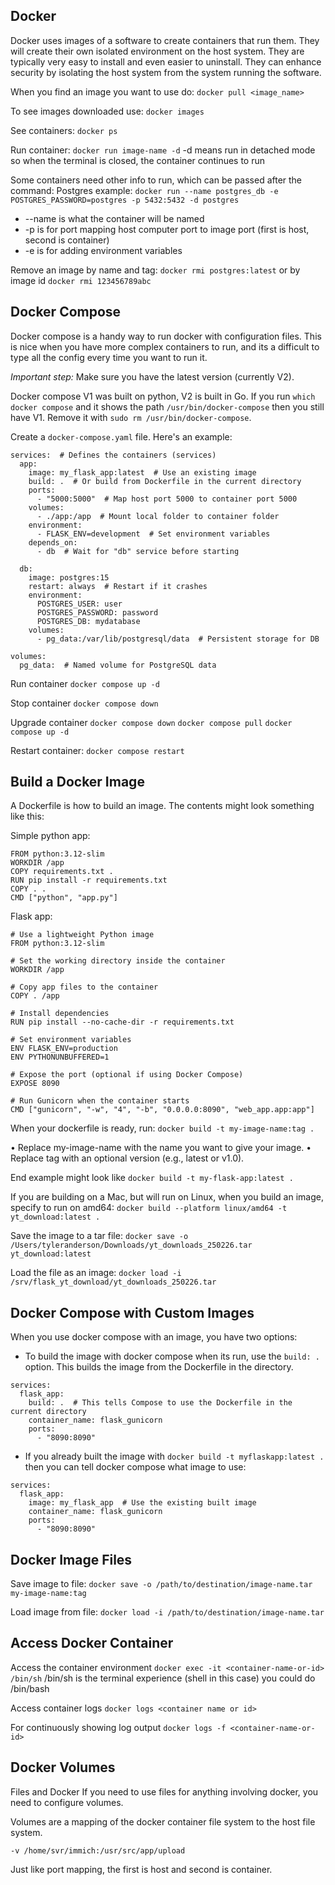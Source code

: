 ## Docker

Docker uses images of a software to create containers that run them. They will create their own isolated environment on the host system. They are typically very easy to install and even easier to uninstall. They can enhance security by isolating the host system from the system running the software.

When you find an image you want to use do:
``docker pull <image_name>``

To see images downloaded use:
``docker images``

See containers:
``docker ps``

Run container:
``docker run image-name -d``
-d means run in detached mode so when the terminal is closed, the container continues to run

Some containers need other info to run, which can be passed after the command:
Postgres example:
``docker run --name postgres_db -e POSTGRES_PASSWORD=postgres -p 5432:5432 -d postgres``

- --name is what the container will be named
- -p is for port mapping host computer port to image port (first is host, second is container)
- -e is for adding environment variables

Remove an image by name and tag: ``docker rmi postgres:latest`` or by image id ``docker rmi 123456789abc``


## Docker Compose

Docker compose is a handy way to run docker with configuration files.
This is nice when you have more complex containers to run, and its a difficult to type all the config 
every time you want to run it.

*Important step:* Make sure you have the latest version (currently V2).

Docker compose V1 was built on python, V2 is built in Go. If you run ``which docker compose`` 
and it shows the path ``/usr/bin/docker-compose`` then you still have V1. Remove it
with ``sudo rm /usr/bin/docker-compose``.

Create a ``docker-compose.yaml`` file. Here's an example:

```
services:  # Defines the containers (services)
  app:
    image: my_flask_app:latest  # Use an existing image
    build: .  # Or build from Dockerfile in the current directory
    ports:
      - "5000:5000"  # Map host port 5000 to container port 5000
    volumes:
      - ./app:/app  # Mount local folder to container folder
    environment:
      - FLASK_ENV=development  # Set environment variables
    depends_on:
      - db  # Wait for "db" service before starting

  db:
    image: postgres:15
    restart: always  # Restart if it crashes
    environment:
      POSTGRES_USER: user
      POSTGRES_PASSWORD: password
      POSTGRES_DB: mydatabase
    volumes:
      - pg_data:/var/lib/postgresql/data  # Persistent storage for DB

volumes:
  pg_data:  # Named volume for PostgreSQL data

```

Run container
``docker compose up -d``

Stop container
``docker compose down``

Upgrade container
``docker compose down``
``docker compose pull``
``docker compose up -d``

Restart container: ``docker compose restart``


## Build a Docker Image

A Dockerfile is how to build an image. The contents might look something like this:

Simple python app:
```
FROM python:3.12-slim
WORKDIR /app
COPY requirements.txt .
RUN pip install -r requirements.txt
COPY . .
CMD ["python", "app.py"]
```

Flask app:
```
# Use a lightweight Python image
FROM python:3.12-slim

# Set the working directory inside the container
WORKDIR /app

# Copy app files to the container
COPY . /app

# Install dependencies
RUN pip install --no-cache-dir -r requirements.txt

# Set environment variables
ENV FLASK_ENV=production
ENV PYTHONUNBUFFERED=1

# Expose the port (optional if using Docker Compose)
EXPOSE 8090

# Run Gunicorn when the container starts
CMD ["gunicorn", "-w", "4", "-b", "0.0.0.0:8090", "web_app.app:app"]
```

When your dockerfile is ready, run: ``docker build -t my-image-name:tag .``

• Replace my-image-name with the name you want to give your image.
• Replace tag with an optional version (e.g., latest or v1.0).

End example might look like ``docker build -t my-flask-app:latest .``

If you are building on a Mac, but will run on Linux, when you build an image, specify to run on amd64:
``docker build --platform linux/amd64 -t yt_download:latest .``

Save the image to a tar file: 
``docker save -o /Users/tyleranderson/Downloads/yt_downloads_250226.tar yt_download:latest``

Load the file as an image: ``docker load -i /srv/flask_yt_download/yt_downloads_250226.tar``

## Docker Compose with Custom Images

When you use docker compose with an image, you have two options:

- To build the image with docker compose when its run, use the ``build: .`` option. 
This builds the image from the Dockerfile in the directory.
```
services:
  flask_app:
    build: .  # This tells Compose to use the Dockerfile in the current directory
    container_name: flask_gunicorn
    ports:
      - "8090:8090"

```
- If you already built the image with ``docker build -t myflaskapp:latest .`` then you can tell docker compose
what image to use:
```
services:
  flask_app:
    image: my_flask_app  # Use the existing built image
    container_name: flask_gunicorn
    ports:
      - "8090:8090"

```

## Docker Image Files

Save image to file:
``docker save -o /path/to/destination/image-name.tar my-image-name:tag``

Load image from file:
``docker load -i /path/to/destination/image-name.tar``


## Access Docker Container

Access the container environment ``docker exec -it <container-name-or-id> /bin/sh``
/bin/sh is the terminal experience (shell in this case) you could do /bin/bash

Access container logs
``docker logs <container name or id>``

For continuously showing log output
``docker logs -f <container-name-or-id>``

## Docker Volumes

Files and Docker
If you need to use files for anything involving docker, you need to configure volumes.

Volumes are a mapping of the docker container file system to the host file system.

``-v /home/svr/immich:/usr/src/app/upload``

Just like port mapping, the first is host and second is container.


